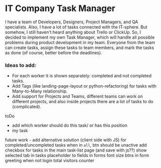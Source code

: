 # IT Company Task Manager
I have a team of Developers, Designers, Project Managers, and QA specialists. 
Also, I have a lot of tasks connected with the IT-sphere. 
But somehow, I still haven't heard anything about Trello or ClickUp. 
So, I decided to implement my own Task Manager, which will handle all 
    possible problems during product development in my team. 
    Everyone from the team can create tasks, assign these tasks to team members,
    and mark the tasks as done (of course, better before the deadlines).


### Ideas to add:

- For each worker it is shown separately: completed and not completed tasks.
- Add Tags (like landing-page-layout or python-refactoring) for tasks with Many-to-Many relationship.
- Add support for Projects and Teams, different teams can work on different projects, and also inside projects there are a lot of tasks to do (complicated).


toDo
- add which worker should do this task/ or has this position
- my task

future work - add alternative solution (client side with JS) for completed/uncompleted tasks
when in `all`, btn should be unactive
add checkbox for tasks in the main task-list page (and save with js??)
show selected tab in tasks
placeholder to fields in forms
font size
btns in form
greeting when not login
total visitors counter